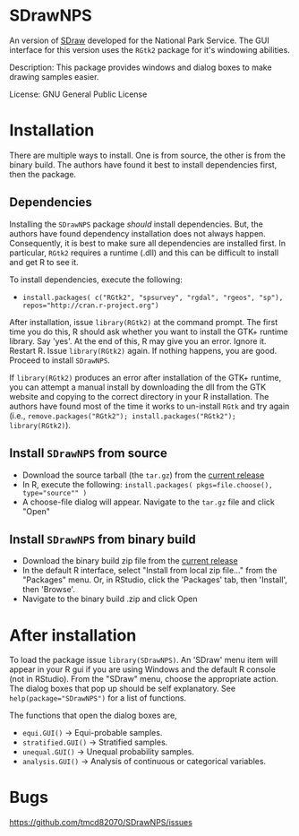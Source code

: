 # SDrawNPS
An version of [SDraw](https://github.com/tmcd82070/SDraw) developed for the National Park Service.  The GUI interface for this version uses the `RGtk2` package for it's windowing abilities. 

Description: This package provides windows and dialog boxes to make drawing 
samples easier.  

License: GNU General Public License

# Installation


There are multiple ways to install.  One is from source, the other is from the binary build. The authors have found it best to install dependencies first, then the package. 

## Dependencies

Installing the `SDrawNPS` package *should* install dependencies. But, the authors have found dependency installation does not always happen. Consequently, it is best to make sure all dependencies are installed first.  In particular, `RGtk2` requires a runtime (.dll) and this can be difficult to install and get R to see it.  

To install dependencies, execute the following: 
* `install.packages( c("RGtk2", "spsurvey", "rgdal", "rgeos", "sp"), repos="http://cran.r-project.org")`

After installation, issue `library(RGtk2)` at the command prompt.  The first time you do this, R should ask whether you want to install the GTK+ runtime library.  Say 'yes'.  At the end of this, R may give you an error.  Ignore it.  Restart R. Issue `library(RGtk2)` again.  If nothing happens, you are good. Proceed to install `SDrawNPS`. 

If `library(RGtk2)` produces an error after installation of the GTK+ runtime, you can attempt a manual install by downloading the dll from the GTK website and copying to the correct directory in your R installation.  The authors have found most of the time it works to un-install `RGtk` and try again (i.e., `remove.packages("RGtk2"); install.packages("RGtk2"); library(RGtk2)`).  

## Install `SDrawNPS` from source 

* Download the source tarball (the `tar.gz`) from the [current release](https://github.com/tmcd82070/SDrawNPS/releases)
* In R, execute the following: `install.packages( pkgs=file.choose(), type="source"" )`
* A choose-file dialog will appear.  Navigate to the `tar.gz` file and click "Open"

## Install `SDrawNPS` from binary build

* Download the binary build zip file from the [current release](https://github.com/tmcd82070/SDrawNPS/releases) 
* In the default R interface, select "Install from local zip file..." from the "Packages" menu. Or, in RStudio, click the 'Packages' tab, then 'Install', then 'Browse'. 
* Navigate to the binary build .zip and click Open 


# After installation


To load the package issue `library(SDrawNPS)`.  An 'SDraw' menu item will appear in your R gui if you are using Windows and the default R console (not in RStudio).  From the "SDraw" menu, choose the appropriate action.   The dialog boxes that pop up should be self explanatory.  See `help(package="SDrawNPS")` for a list of functions.  

The functions that open the dialog boxes are,
  * `equi.GUI()` -> Equi-probable samples.
  * `stratified.GUI()` -> Stratified samples.
  * `unequal.GUI()` -> Unequal probability samples.
  * `analysis.GUI()` -> Analysis of continuous or categorical variables.

# Bugs

https://github.com/tmcd82070/SDrawNPS/issues
